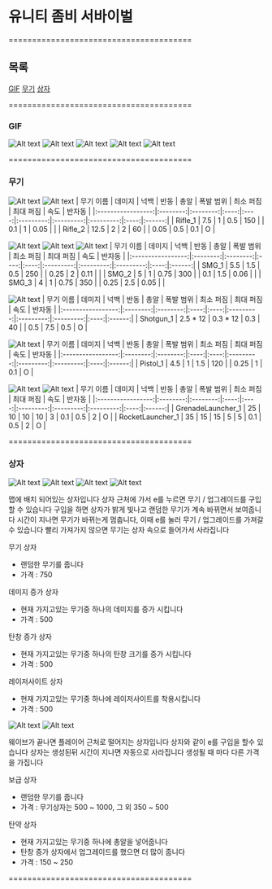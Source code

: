 # 유니티 좀비 서바이벌
=======================================

## 목록
[GIF](https://github.com/Newfoldergames/Zombie#gif)
[무기](https://github.com/Newfoldergames/Zombie#무기)
[상자](https://github.com/Newfoldergames/Zombie#상자)

=======================================

### GIF
![Alt text](/Images/Image_1.gif)
![Alt text](/Images/Image_2.gif)
![Alt text](/Images/Image_3.gif)
![Alt text](/Images/Image_4.gif)
![Alt text](/Images/Image_5.gif)

=======================================

### 무기

![Alt text](/Images/Image_Rifle_1.gif)
![Alt text](/Images/Image_Rifle_2.gif)
|     무기 이름     |  데미지  |   넉백   | 반동 | 총알 | 폭발 범위 | 최소 퍼짐 | 최대 퍼짐 | 속도 | 반자동 |
|:-----------------:|:--------:|:--------:|:----:|:----:|:---------:|:---------:|:---------:|:----:|:------:|
|      Rifle_1      |    7.5   |     1    |  0.5 |  150 |           |    0.1    |     1     | 0.05 |        |
|      Rifle_2      |   12.5   |     2    |   2  |  60  |           |    0.05   |    0.5    |  0.1 |    O   |

![Alt text](/Images/Image_SMG_1.gif)
![Alt text](/Images/Image_SMG_2.gif)
![Alt text](/Images/Image_SMG_3.gif)
|     무기 이름     |  데미지  |   넉백   | 반동 | 총알 | 폭발 범위 | 최소 퍼짐 | 최대 퍼짐 | 속도 | 반자동 |
|:-----------------:|:--------:|:--------:|:----:|:----:|:---------:|:---------:|:---------:|:----:|:------:|
|       SMG_1       |    5.5   |    1.5   |  0.5 |  250 |           |    0.25   |     2     | 0.11 |        |
|       SMG_2       |     5    |     1    | 0.75 |  300 |           |    0.1    |    1.5    | 0.06 |        |
|       SMG_3       |     4    |     1    | 0.75 |  350 |           |    0.25   |    2.5    | 0.05 |        |

![Alt text](/Images/Image_Shotgun_1.gif)
|     무기 이름     |  데미지  |   넉백   | 반동 | 총알 | 폭발 범위 | 최소 퍼짐 | 최대 퍼짐 | 속도 | 반자동 |
|:-----------------:|:--------:|:--------:|:----:|:----:|:---------:|:---------:|:---------:|:----:|:------:|
|     Shotgun_1     | 2.5 * 12 | 0.3 * 12 |  0.3 |  40  |           |    0.5    |    7.5    |  0.5 |    O   |

![Alt text](/Images/Image_Pistol_1.gif)
|     무기 이름     |  데미지  |   넉백   | 반동 | 총알 | 폭발 범위 | 최소 퍼짐 | 최대 퍼짐 | 속도 | 반자동 |
|:-----------------:|:--------:|:--------:|:----:|:----:|:---------:|:---------:|:---------:|:----:|:------:|
|      Pistol_1     |    4.5   |     1    |  1.5 |  120 |           |    0.25   |     1     |  0.1 |    O   |

![Alt text](/Images/Image_GrenadeLauncher_1.gif)
![Alt text](/Images/Image_RocketLauncher_1.gif)
|     무기 이름     |  데미지  |   넉백   | 반동 | 총알 | 폭발 범위 | 최소 퍼짐 | 최대 퍼짐 | 속도 | 반자동 |
|:-----------------:|:--------:|:--------:|:----:|:----:|:---------:|:---------:|:---------:|:----:|:------:|
| GrenadeLauncher_1 |    25    |    10    |  10  |  10  |     3     |    0.1    |    0.5    |   2  |    O   |
|  RocketLauncher_1 |    35    |    15    |  15  |   5  |     5     |    0.1    |    0.5    |   2  |    O   |

=======================================

### 상자
![Alt text](/Images/Image_Box_1.png)
![Alt text](/Images/Image_Box_2.png)
![Alt text](/Images/Image_Box_3.png)
![Alt text](/Images/Image_Box_4.png)

맵에 배치 되어있는 상자입니다
상자 근처에 가서 e를 누르면 무기 / 업그레이드를 구입할 수 있습니다
구입을 하면 상자가 밝게 빛나고 랜덤한 무기가 계속 바뀌면서 보여줍니다
시간이 지나면 무기가 바뀌는게 멈춥니다, 이때 e를 눌러 무기 / 업그레이드를 가져갈 수 있습니다
빨리 가져가지 않으면 무기는 상자 속으로 들어가서 사라집니다

무기 상자
- 랜덤한 무기를 줍니다
- 가격 : 750

데미지 증가 상자
- 현재 가지고있는 무기중 하나의 데미지를 증가 시킵니다
- 가격 : 500

탄창 증가 상자
- 현재 가지고있는 무기중 하나의 탄창 크기를 증가 시킵니다
- 가격 : 500

레이저사이트 상자
- 현재 가지고있는 무기중 하나에 레이저사이트를 착용시킵니다
- 가격 : 500

![Alt text](/Images/Image_Crate_1.png)
![Alt text](/Images/Image_Crate_2.png)

웨이브가 끝나면 플레이어 근처로 떨어지는 상자입니다
상자와 같이 e를 구입을 할수 있습니다
상자는 생성된뒤 시간이 지나면 자동으로 사라집니다
생성될 때 마다 다른 가격을 가집니다

보급 상자
- 랜덤한 무기를 줍니다
- 가격 : 무기상자는 500 ~ 1000, 그 외 350 ~ 500

탄약 상자
- 현재 가지고있는 무기중 하나에 총알을 넣어줍니다
- 탄창 증가 상자에서 업그레이드를 했으면 더 많이 줍니다
- 가격 : 150 ~ 250

=======================================
